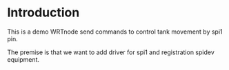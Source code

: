Introduction
===
This is a demo WRTnode send commands to control tank movement by spi1 pin.

The premise is that we want to add driver for spi1 and registration spidev equipment.

